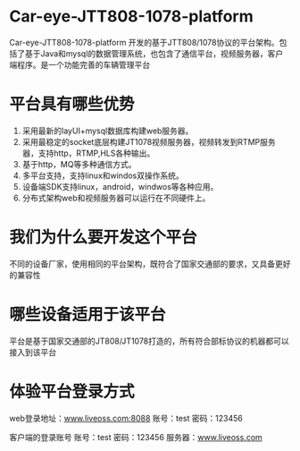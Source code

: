 # Car-eye-JTT808-1078-platform

Car-eye-JTT808-1078-platform 开发的基于JTT808/1078协议的平台架构。包括了基于Java和mysql的数据管理系统，也包含了通信平台，视频服务器，客户端程序。是一个功能完善的车辆管理平台

# 平台具有哪些优势
1. 采用最新的layUI+mysql数据库构建web服务器。
2. 采用最稳定的socket底层构建JT1078视频服务器，视频转发到RTMP服务器，支持http，RTMP,HLS各种输出。
3. 基于http，MQ等多种通信方式。
4. 多平台支持，支持linux和windos双操作系统。
5. 设备端SDK支持linux，android，windwos等各种应用。
6. 分布式架构web和视频服务器可以运行在不同硬件上。

# 我们为什么要开发这个平台

不同的设备厂家，使用相同的平台架构，既符合了国家交通部的要求，又具备更好的兼容性

# 哪些设备适用于该平台

平台是基于国家交通部的JT808/JT1078打造的，所有符合部标协议的机器都可以接入到该平台

# 体验平台登录方式

web登录地址：www.liveoss.com:8088
账号：test
密码：123456

客户端的登录账号
账号：test
密码：123456
服务器：www.liveoss.com
